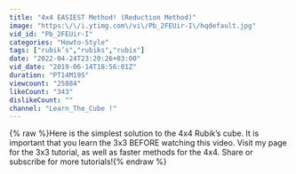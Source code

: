 ```yaml
---
title: "4x4 EASIEST Method! (Reduction Method)"
image: "https:\/\/i.ytimg.com\/vi\/Pb_2FEUir-I\/hqdefault.jpg"
vid_id: "Pb_2FEUir-I"
categories: "Howto-Style"
tags: ["rubik’s","rubiks","rubix"]
date: "2022-04-24T23:20:26+03:00"
vid_date: "2019-06-14T18:56:01Z"
duration: "PT14M19S"
viewcount: "25884"
likeCount: "343"
dislikeCount: ""
channel: "Learn_The_Cube !"
---
```

{% raw %}Here is the simplest solution to the 4x4 Rubik’s cube. It is important that you learn the 3x3 BEFORE watching this video. Visit my page for the 3x3 tutorial, as well as faster methods for the 4x4. Share or subscribe for more tutorials!{% endraw %}

